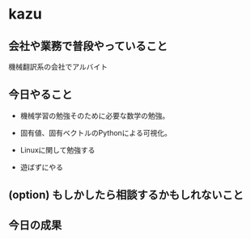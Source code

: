# kazu

## 会社や業務で普段やっていること
機械翻訳系の会社でアルバイト

## 今日やること
- 機械学習の勉強そのために必要な数学の勉強。
- 固有値、固有ベクトルのPythonによる可視化。
- Linuxに関して勉強する

- 遊ばずにやる

## (option) もしかしたら相談するかもしれないこと


## 今日の成果

